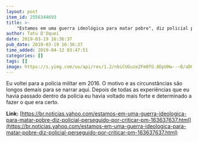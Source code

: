 ```yaml
---
layout: post
item_id: 2556344693
title: >-
    "Estamos em uma guerra ideológica para matar pobre", diz policial perseguido por criticar PM
author: Tatu D'Oquei
date: 2019-03-19 16:36:37
pub_date: 2019-03-19 16:36:37
time_added: 2019-04-12 03:47:51
categories: []
tags: []
image: https://s.yimg.com/uu/api/res/1.2/nbiCUGuze2Fm0fO.8DpUHw--~B/aD01OTk7dz0xMDI0O3NtPTE7YXBwaWQ9eXRhY2h5b24-/http:/media.zenfs.com/en/homerun/feed_manager_auto_publish_494/4ad6fcbc131d1f330279b8d3a33c9c68
---
```


Eu voltei para a polícia militar em 2016. O motivo e as circunstâncias são longos demais para se narrar aqui. Depois de todas as experiências que eu havia passado dentro da polícia eu havia voltado mais forte e determinado a fazer o que era certo.

**Link:** [https://br.noticias.yahoo.com/estamos-em-uma-guerra-ideologica-para-matar-pobre-diz-policial-perseguido-por-criticar-pm-163637637.html](https://br.noticias.yahoo.com/estamos-em-uma-guerra-ideologica-para-matar-pobre-diz-policial-perseguido-por-criticar-pm-163637637.html)

